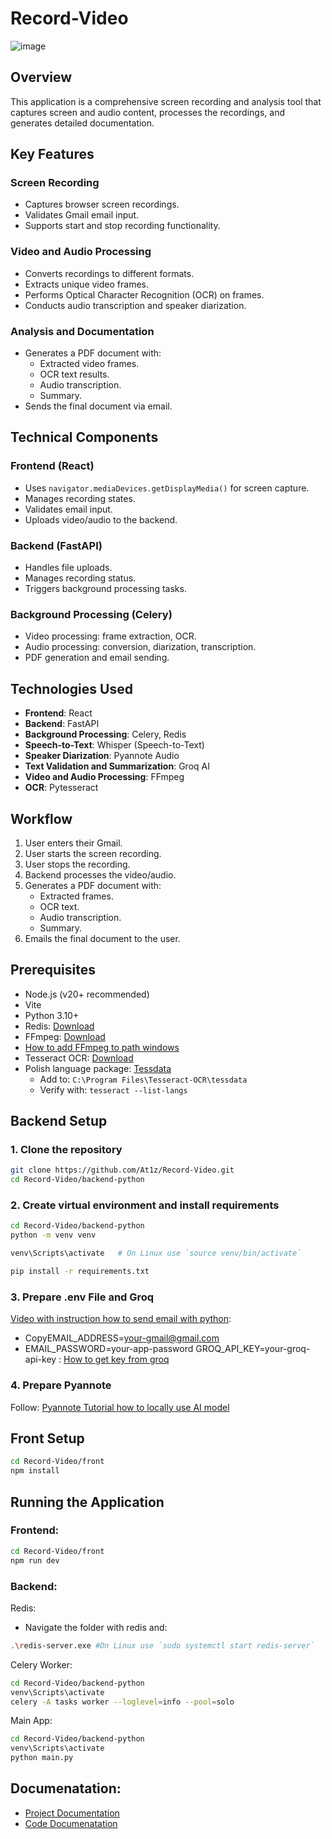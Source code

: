 # Record-Video
![image](https://github.com/user-attachments/assets/777b6616-d012-4a6a-8fd3-fe49eed5b11f)

## Overview

This application is a comprehensive screen recording and analysis tool that captures screen and audio content, processes the recordings, and generates detailed documentation.

## Key Features

### Screen Recording
- Captures browser screen recordings.
- Validates Gmail email input.
- Supports start and stop recording functionality.

### Video and Audio Processing
- Converts recordings to different formats.
- Extracts unique video frames.
- Performs Optical Character Recognition (OCR) on frames.
- Conducts audio transcription and speaker diarization.

### Analysis and Documentation
- Generates a PDF document with:
  - Extracted video frames.
  - OCR text results.
  - Audio transcription.
  - Summary.
- Sends the final document via email.

## Technical Components

### Frontend (React)
- Uses `navigator.mediaDevices.getDisplayMedia()` for screen capture.
- Manages recording states.
- Validates email input.
- Uploads video/audio to the backend.

### Backend (FastAPI)
- Handles file uploads.
- Manages recording status.
- Triggers background processing tasks.

### Background Processing (Celery)
- Video processing: frame extraction, OCR.
- Audio processing: conversion, diarization, transcription.
- PDF generation and email sending.

## Technologies Used
- **Frontend**: React
- **Backend**: FastAPI
- **Background Processing**: Celery, Redis
- **Speech-to-Text**: Whisper (Speech-to-Text)
- **Speaker Diarization**: Pyannote Audio
- **Text Validation and Summarization**: Groq AI
- **Video and Audio Processing**: FFmpeg
- **OCR**: Pytesseract

## Workflow
1. User enters their Gmail.
2. User starts the screen recording.
3. User stops the recording.
4. Backend processes the video/audio.
5. Generates a PDF document with:
   - Extracted frames.
   - OCR text.
   - Audio transcription.
   - Summary.
7. Emails the final document to the user.

## Prerequisites

- Node.js (v20+ recommended)
- Vite
- Python 3.10+
- Redis: [Download](https://github.com/tporadowski/redis/releases)
- FFmpeg: [Download](https://github.com/btbn/ffmpeg-builds/releases)
- [How to add FFmpeg to path windows](https://youtu.be/JR36oH35Fgg?si=7Xn90ugvb_-OeAdJ)
- Tesseract OCR: [Download](https://github.com/UB-Mannheim/tesseract/wiki)
 - Polish language package: [Tessdata](https://github.com/tesseract-ocr/tessdata)
   - Add to: `C:\Program Files\Tesseract-OCR\tessdata`
   - Verify with: `tesseract --list-langs`

## Backend Setup

### 1. Clone the repository
```bash
git clone https://github.com/At1z/Record-Video.git
cd Record-Video/backend-python
```
### 2. Create virtual environment and install requirements
```bash
cd Record-Video/backend-python
python -m venv venv
```
```bash
venv\Scripts\activate   # On Linux use `source venv/bin/activate`
```
```bash
pip install -r requirements.txt
```
### 3. Prepare .env File and Groq
[Video with instruction how to send email with python]( https://www.youtube.com/watch?v=g_j6ILT-X0k&list=LL&index=7&t=405s):
- CopyEMAIL_ADDRESS=your-gmail@gmail.com
- EMAIL_PASSWORD=your-app-password
GROQ_API_KEY=your-groq-api-key : [How to get key from groq](https://groq.com)

### 4. Prepare Pyannote
Follow: [Pyannote Tutorial how to locally use AI model](https://github.com/pyannote/pyannote-audio/blob/develop/tutorials/community/offline_usage_speaker_diarization.ipynb)

## Front Setup
```bash
cd Record-Video/front
npm install 
```
## Running the Application
### Frontend:
```bash
cd Record-Video/front
npm run dev
```
### Backend:
Redis:
- Navigate the folder with redis and:
```bash
.\redis-server.exe #On Linux use `sudo systemctl start redis-server`
```
Celery Worker:
```bash
cd Record-Video/backend-python
venv\Scripts\activate
celery -A tasks worker --loglevel=info --pool=solo
```
Main App:
```bash
cd Record-Video/backend-python
venv\Scripts\activate
python main.py
```
## Documenatation:
- <a href="https://docs.google.com/document/d/1y44XQAZmGFZomasfDyaR7TZ-tADvDPqC/edit?usp=sharing&ouid=100259043549172761957&rtpof=true&sd=true">Project Documentation</a>
- <a href="https://docs.google.com/document/d/1kS4WtZka4Vw-WU9ndrBJoe79wihcdYnXGNyHYImBr44/edit?usp=sharing&ouid=100259043549172761957&rtpof=true&sd=true">Code Documenatation</a>

